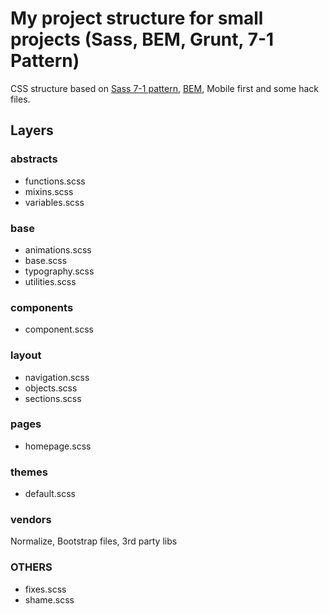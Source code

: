 # My project structure for small projects (Sass, BEM, Grunt, 7-1 Pattern)

CSS structure based on [Sass 7-1 pattern](http://sass-guidelin.es/#the-7-1-pattern), [BEM](http://getbem.com/naming/), Mobile first and some hack files.

## Layers

### abstracts
- functions.scss
- mixins.scss
- variables.scss

### base
- animations.scss
- base.scss
- typography.scss
- utilities.scss

### components
- component.scss

### layout
- navigation.scss
- objects.scss
- sections.scss

### pages
- homepage.scss

### themes
- default.scss

### vendors
Normalize, Bootstrap files, 3rd party libs

### OTHERS
- fixes.scss
- shame.scss
